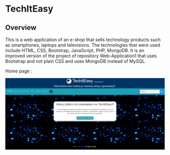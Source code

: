 # TechItEasy

## Overview

This is a web application of an e-shop that sells technology products such as smartphones, laptops and televisions. The technologies that were used include HTML, CSS, Bootstrap, JavaScript, PHP, MongoDB. It is an improved version of the project of repository Web-Application1 that uses Bootstrap and not plain CSS and uses MongoDB instead of MySQL.

Home page :

![Home page](images/home_page.png?raw=true "Home page")
